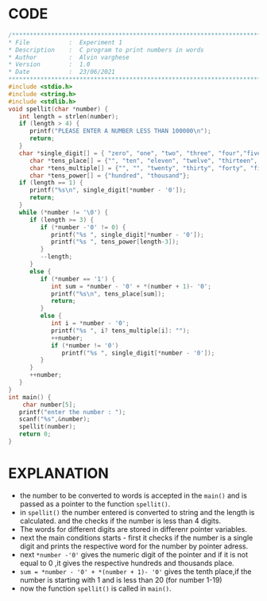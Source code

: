 CODE
====
```C
/**************************************************************************
* File           :  Experiment 1                                                    
* Description    :  C program to print numbers in words                                    
* Author         :  Alvin varghese                                              
* Version        :  1.0
* Date           :  23/06/2021                                                
****************************************************************************/
#include <stdio.h>
#include <string.h>
#include <stdlib.h>
void spellit(char *number) {
   int length = strlen(number);
   if (length > 4) {
      printf("PLEASE ENTER A NUMBER LESS THAN 100000\n");
      return;
   }
   char *single_digit[] = { "zero", "one", "two", "three", "four","five", "six", "seven", "eight", "nine"};
      char *tens_place[] = {"", "ten", "eleven", "twelve", "thirteen", "fourteen", "fifteen", "sixteen", "seventeen", "eighteen", "nineteen"};
      char *tens_multiple[] = {"", "", "twenty", "thirty", "forty", "fifty","sixty", "seventy", "eighty", "ninety"};
      char *tens_power[] = {"hundred", "thousand"};
   if (length == 1) {
      printf("%s\n", single_digit[*number - '0']);
      return;
   }
   while (*number != '\0') {
      if (length >= 3) {
         if (*number -'0' != 0) {
            printf("%s ", single_digit[*number - '0']);
            printf("%s ", tens_power[length-3]); 
         }
         --length;
      }
      else {
         if (*number == '1') {
            int sum = *number - '0' + *(number + 1)- '0';
            printf("%s\n", tens_place[sum]);
            return;
         }
         else {
            int i = *number - '0';
            printf("%s ", i? tens_multiple[i]: "");
            ++number;
            if (*number != '0')
               printf("%s ", single_digit[*number - '0']);
         }
      }
      ++number;
   }
}
int main() {
    char number[5];
   printf("enter the number : ");
   scanf("%s",&number);
   spellit(number);
   return 0;
}
```
EXPLANATION
===========
- the number to be converted to words is accepted in the `main()` and is passed as a pointer to the function `spellit()`.  
- in `spellit()` the number entered is converted to string and the length is calculated. and the checks if the number is less than 4 digits.  
- The words for different digits are stored in differenr pointer variables.  
- next the main conditions starts - first it checks if the number is a single digit and prints the respective word for the number by pointer adress.  
- next `*number -'0'` gives the numeric digit of the pointer and if it is not equal to 0 ,it gives the respective hundreds and thousands place.  
- `sum = *number - '0' + *(number + 1)- '0'` gives the tenth place,if the number is starting with 1 and is less than 20 (for number 1-19)
- now the function `spellit()` is called in `main()`.
